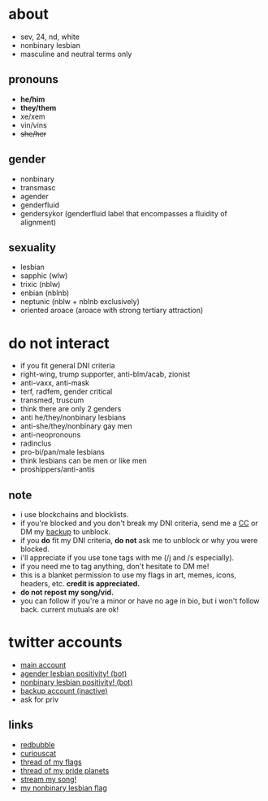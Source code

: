 # about

- sev, 24, nd, white
- nonbinary lesbian
- masculine and neutral terms only

## pronouns

- **he/him**
- **they/them**
- xe/xem
- vin/vins
- ~~she/her~~

## gender

- nonbinary
- transmasc
- agender
- genderfluid
- gendersykor (genderfluid label that encompasses a fluidity of alignment)


## sexuality

- lesbian
- sapphic (wlw)
- trixic (nblw)
- enbian (nblnb)
- neptunic (nblw + nblnb exclusively)
- oriented aroace (aroace with strong tertiary attraction)

# do not interact

- if you fit general DNI criteria 
- right-wing, trump supporter, anti-blm/acab, zionist
- anti-vaxx, anti-mask
- terf, radfem, gender critical
- transmed, truscum
- think there are only 2 genders
- anti he/they/nonbinary lesbians 
- anti-she/they/nonbinary gay men
- anti-neopronouns
- radinclus
- pro-bi/pan/male lesbians
- think lesbians can be men or like men
- proshippers/anti-antis


## note

- i use blockchains and blocklists. 
- if you're blocked and you don't break my DNI criteria, send me a [CC](https://curiouscat.me/theybian) or DM my [backup](https://twitter.com/theybian1) to unblock. 
- if you **do** fit my DNI criteria, **do not** ask me to unblock or why you were blocked.
- i'll appreciate if you use tone tags with me (/j and /s especially).
- if you need me to tag anything, don't hesitate to DM me!
- this is a blanket permission to use my flags in art, memes, icons, headers, etc. **credit is appreciated.**
- **do not repost my song/vid.**
- you can follow if you're a minor or have no age in bio, but i won't follow back. current mutuals are ok!


# twitter accounts

- [main account](https://twitter.com/theybian)
- [agender lesbian positivity! (bot)](https://twitter.com/agenderlesbians)
- [nonbinary lesbian positivity! (bot)](https://twitter.com/enbylesbians)
- [backup account (inactive)](https://twitter.com/theybian1)
- ask for priv


## links
- [redbubble](https://theybian.redbubble.com)
- [curiouscat](https://curiouscat.com/theybian)
- [thread of my flags](https://twitter.com/theybian/status/1308435954168979465?s=19)
- [thread of my pride planets](https://twitter.com/theybian/status/1393646080659705861)
- [stream my song!](https://twitter.com/theybian/status/1300540997185810433)
- [my nonbinary lesbian flag](https://twitter.com/theybian/status/1403722750280220681)

